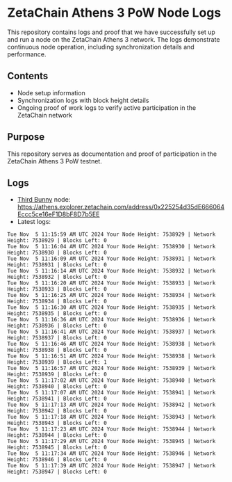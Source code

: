 # ZetaChain Athens 3 PoW Node Logs
This repository contains logs and proof that we have successfully set up and run a node on the ZetaChain Athens 3 network. The logs demonstrate continuous node operation, including synchronization details and performance.

## Contents
- Node setup information
- Synchronization logs with block height details
- Ongoing proof of work logs to verify active participation in the ZetaChain network

## Purpose
This repository serves as documentation and proof of participation in the ZetaChain Athens 3 PoW testnet.

## Logs

- [Third Bunny](https://thirdbunny.xyz/) node: https://athens.explorer.zetachain.com/address/0x225254d35dE666064Eccc5ce16eF1D8bF8D7b5EE
- Latest logs:
```
Tue Nov  5 11:15:59 AM UTC 2024 Your Node Height: 7538929 | Network Height: 7538929 | Blocks Left: 0
Tue Nov  5 11:16:04 AM UTC 2024 Your Node Height: 7538930 | Network Height: 7538930 | Blocks Left: 0
Tue Nov  5 11:16:09 AM UTC 2024 Your Node Height: 7538931 | Network Height: 7538931 | Blocks Left: 0
Tue Nov  5 11:16:14 AM UTC 2024 Your Node Height: 7538932 | Network Height: 7538932 | Blocks Left: 0
Tue Nov  5 11:16:20 AM UTC 2024 Your Node Height: 7538933 | Network Height: 7538933 | Blocks Left: 0
Tue Nov  5 11:16:25 AM UTC 2024 Your Node Height: 7538934 | Network Height: 7538934 | Blocks Left: 0
Tue Nov  5 11:16:30 AM UTC 2024 Your Node Height: 7538935 | Network Height: 7538935 | Blocks Left: 0
Tue Nov  5 11:16:36 AM UTC 2024 Your Node Height: 7538936 | Network Height: 7538936 | Blocks Left: 0
Tue Nov  5 11:16:41 AM UTC 2024 Your Node Height: 7538937 | Network Height: 7538937 | Blocks Left: 0
Tue Nov  5 11:16:46 AM UTC 2024 Your Node Height: 7538938 | Network Height: 7538938 | Blocks Left: 0
Tue Nov  5 11:16:51 AM UTC 2024 Your Node Height: 7538938 | Network Height: 7538939 | Blocks Left: 1
Tue Nov  5 11:16:57 AM UTC 2024 Your Node Height: 7538939 | Network Height: 7538939 | Blocks Left: 0
Tue Nov  5 11:17:02 AM UTC 2024 Your Node Height: 7538940 | Network Height: 7538940 | Blocks Left: 0
Tue Nov  5 11:17:07 AM UTC 2024 Your Node Height: 7538941 | Network Height: 7538941 | Blocks Left: 0
Tue Nov  5 11:17:13 AM UTC 2024 Your Node Height: 7538942 | Network Height: 7538942 | Blocks Left: 0
Tue Nov  5 11:17:18 AM UTC 2024 Your Node Height: 7538943 | Network Height: 7538943 | Blocks Left: 0
Tue Nov  5 11:17:23 AM UTC 2024 Your Node Height: 7538944 | Network Height: 7538944 | Blocks Left: 0
Tue Nov  5 11:17:29 AM UTC 2024 Your Node Height: 7538945 | Network Height: 7538945 | Blocks Left: 0
Tue Nov  5 11:17:34 AM UTC 2024 Your Node Height: 7538946 | Network Height: 7538946 | Blocks Left: 0
Tue Nov  5 11:17:39 AM UTC 2024 Your Node Height: 7538947 | Network Height: 7538947 | Blocks Left: 0
```
